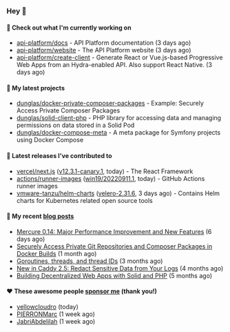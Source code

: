 ### Hey 👋

#### 👷 Check out what I'm currently working on

- [api-platform/docs](https://github.com/api-platform/docs) - API Platform documentation (3 days ago)
- [api-platform/website](https://github.com/api-platform/website) - The API Platform website (3 days ago)
- [api-platform/create-client](https://github.com/api-platform/create-client) - Generate React or Vue.js-based Progressive Web Apps from an Hydra-enabled API. Also support React Native. (3 days ago)

#### 🌱 My latest projects

- [dunglas/docker-private-composer-packages](https://github.com/dunglas/docker-private-composer-packages) - Example: Securely Access Private Composer Packages
- [dunglas/solid-client-php](https://github.com/dunglas/solid-client-php) - PHP library for accessing data and managing permissions on data stored in a Solid Pod
- [dunglas/docker-compose-meta](https://github.com/dunglas/docker-compose-meta) - A meta package for Symfony projects using Docker Compose

#### 🔭 Latest releases I've contributed to

- [vercel/next.js](https://github.com/vercel/next.js) ([v12.3.1-canary.1](https://github.com/vercel/next.js/releases/tag/v12.3.1-canary.1), today) - The React Framework
- [actions/runner-images](https://github.com/actions/runner-images) ([win19/20220911.1](https://github.com/actions/runner-images/releases/tag/win19%2F20220911.1), today) - GitHub Actions runner images
- [vmware-tanzu/helm-charts](https://github.com/vmware-tanzu/helm-charts) ([velero-2.31.6](https://github.com/vmware-tanzu/helm-charts/releases/tag/velero-2.31.6), 3 days ago) - Contains Helm charts for Kubernetes related open source tools

#### 📜 My recent [blog posts](https://dunglas.fr)

- [Mercure 0.14: Major Performance Improvement and New Features](https://dunglas.fr/2022/09/mercure-0-14/) (6 days ago)
- [Securely Access Private Git Repositories and Composer Packages in Docker Builds](https://dunglas.fr/2022/08/securely-access-private-git-repositories-and-composer-packages-in-docker-builds/) (1 month ago)
- [Goroutines, threads, and thread IDs](https://dunglas.fr/2022/05/goroutines-threads-and-thread-ids/) (3 months ago)
- [New in Caddy 2.5: Redact Sensitive Data from Your Logs](https://dunglas.fr/2022/04/caddy-logging-security-improvements/) (4 months ago)
- [Building Decentralized Web Apps with Solid and PHP](https://dunglas.fr/2022/04/building-decentralized-web-apps-with-solid-and-php/) (5 months ago)

#### ❤️ These awesome people [sponsor me](https://github.com/sponsors/dunglas) (thank you!)

- [yellowcloudro](https://github.com/yellowcloudro) (today)
- [PIERRONMarc](https://github.com/PIERRONMarc) (1 week ago)
- [JabriAbdelilah](https://github.com/JabriAbdelilah) (1 week ago)
